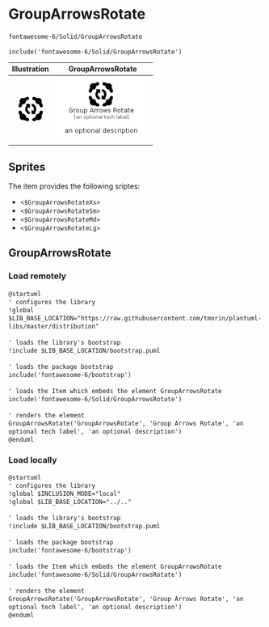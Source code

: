 # GroupArrowsRotate


```text
fontawesome-6/Solid/GroupArrowsRotate
```

```text
include('fontawesome-6/Solid/GroupArrowsRotate')
```



| Illustration | GroupArrowsRotate |
| :---: | :---: |
| ![illustration for Illustration](../../fontawesome-6/Solid/GroupArrowsRotate.png) | ![illustration for GroupArrowsRotate](../../fontawesome-6/Solid/GroupArrowsRotate.Local.png) |



## Sprites
The item provides the following sriptes:

- `<$GroupArrowsRotateXs>`
- `<$GroupArrowsRotateSm>`
- `<$GroupArrowsRotateMd>`
- `<$GroupArrowsRotateLg>`





## GroupArrowsRotate

### Load remotely
```plantuml
@startuml
' configures the library
!global $LIB_BASE_LOCATION="https://raw.githubusercontent.com/tmorin/plantuml-libs/master/distribution"

' loads the library's bootstrap
!include $LIB_BASE_LOCATION/bootstrap.puml

' loads the package bootstrap
include('fontawesome-6/bootstrap')

' loads the Item which embeds the element GroupArrowsRotate
include('fontawesome-6/Solid/GroupArrowsRotate')

' renders the element
GroupArrowsRotate('GroupArrowsRotate', 'Group Arrows Rotate', 'an optional tech label', 'an optional description')
@enduml
```

### Load locally
```plantuml
@startuml
' configures the library
!global $INCLUSION_MODE="local"
!global $LIB_BASE_LOCATION="../.."

' loads the library's bootstrap
!include $LIB_BASE_LOCATION/bootstrap.puml

' loads the package bootstrap
include('fontawesome-6/bootstrap')

' loads the Item which embeds the element GroupArrowsRotate
include('fontawesome-6/Solid/GroupArrowsRotate')

' renders the element
GroupArrowsRotate('GroupArrowsRotate', 'Group Arrows Rotate', 'an optional tech label', 'an optional description')
@enduml
```

